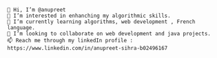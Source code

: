

    👋 Hi, I’m @anupreet
    👀 I’m interested in enhanching my algorithmic skills.
    🌱 I’m currently learning algorithms, web development , French language.
    💞️ I’m looking to collaborate on web development and java projects.
    📫 Reach me through my linkedIn profile : https://www.linkedin.com/in/anupreet-sihra-b02496167


<!---
anupreet/anupreet is a ✨ special ✨ repository because its `README.md` (this file) appears on your GitHub profile.
You can click the Preview link to take a look at your changes.
--->
